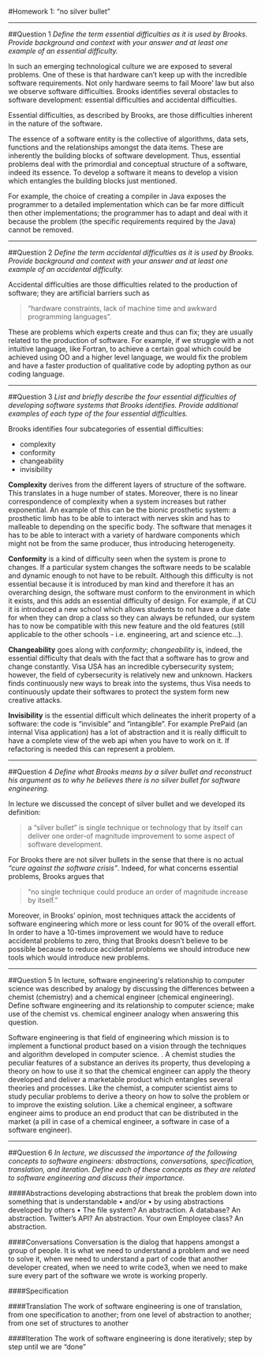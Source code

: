 #Homework 1: “no silver bullet”

***

##Question 1
*Define the term essential difficulties as it is used by Brooks. Provide background and context with your answer and at least one example of an essential difficulty.*

In such an emerging technological culture we are exposed to several problems. One of these is that hardware can’t keep up with the incredible software requirements. Not only hardware seems to fail Moore’ law but also we observe software difficulties. Brooks identifies several obstacles to software development: essential difficulties and accidental difficulties.

Essential difficulties, as described by Brooks, are those difficulties inherent in the nature of the software.

The essence of a software entity is the collective of algorithms, data sets, functions and the relationships amongst the data items. These are inherently the building blocks of software development. Thus, essential problems deal with the primordial and conceptual structure of a software, indeed its essence. To develop a software it means to develop a vision which entangles the building blocks just mentioned. 

For example, the choice of creating a compiler in Java exposes the programmer to a detailed implementation which can be far more difficult then other implementations; the programmer has to adapt and deal with it because the problem (the specific requirements required by the Java) cannot be removed.

***

##Question 2
*Define the term accidental difficulties as it is used by Brooks. Provide background and context with your answer and at least one example of an accidental difficulty.*

Accidental difficulties are those difficulties related to the production of software; they are artificial barriers such as 

>“hardware constraints, lack of machine time and awkward programming languages”.

These are problems which experts create and thus can fix; they are usually related to the production of software. 
For example, if we struggle with a not intuitive language, like Fortran, to achieve a certain goal which could be achieved using OO and a higher level language, we would fix the problem and have a faster production of qualitative code by adopting python as our coding language. 

***

##Question 3
*List and briefly describe the four essential difficulties of developing software systems that Brooks identifies. Provide additional examples of each type of the four essential difficulties.*

Brooks identifies four subcategories of essential difficulties:
* complexity
* conformity
* changeability
* invisibility

**Complexity** derives from the different layers of structure of the software. This translates in a huge number of states. Moreover, there is no linear correspondence of complexity when a system increases but rather exponential. An example of this can be the bionic prosthetic system: a prosthetic limb has to be able to interact with nerves skin and has to malleable to depending on the specific body. The software that menages it has to be able to interact with a variety of hardware components which might not be from the same producer, thus introducing heterogeneity. 

**Conformity** is a kind of difficulty seen when the system is prone to changes. If a particular system changes the software needs to be scalable and dynamic enough to not have to be rebuilt. Although this difficulty is not essential because it is introduced by man kind and therefore it has an overarching design, the software must conform to the environment in which it exists, and this adds an essential difficulty of design.
For example, if at CU it is introduced a new school which allows students to not have a due date for when they can drop a class so they can always be refunded, our system has to now be compatible with this new feature and the old features (still applicable to the other schools - i.e. engineering, art and science etc…).

**Changeability** goes along with *conformity*; *changeability* is, indeed, the essential difficulty that deals with the fact that a software has to grow and change constantly. Visa USA has an incredible cybersecurity system; however, the field of cybersecurity is relatively new and unknown. Hackers finds continuously new ways to break into the systems, thus Visa needs to continuously update their softwares to protect the system form new creative attacks. 

**Invisibility** is the essential difficult which delineates the inherit property of a software: the code is “invisible” and “intangible”. For example PrePaid (an internal Visa application) has a lot of abstraction and it is really difficult to have a complete view of the web api when you have to work on it. If refactoring is needed this can represent a problem.

***

##Question 4
*Define what Brooks means by a silver bullet and reconstruct his argument as to why he believes there is no silver bullet for software engineering.*

In lecture we discussed the concept of silver bullet and we developed its definition: 
>a “silver bullet” is single technique or technology that by itself can deliver one order-of magnitude improvement to some aspect of software development. 

For Brooks there are not silver bullets in the sense that there is no actual 
*“cure against the software crisis”*. Indeed, for what concerns essential problems, Brooks argues that 
>“no single technique could produce an order of magnitude increase by itself.”

Moreover, in Brooks’ opinion, most techniques attack the accidents of software engineering which more or less count for 90% of the overall effort. In order to have a 10-times improvement we would have to reduce accidental problems to zero, thing that Brooks doesn’t believe to be possible because to reduce accidental problems we should introduce new tools which would introduce new problems.

***

##Question 5
In lecture, software engineering's relationship to computer science was described by analogy by discussing the differences between a chemist (chemistry) and a chemical engineer (chemical engineering). Define software engineering and its relationship to computer science; make use of the chemist vs. chemical engineer analogy when answering this question.

Software engineering is that field of engineering which mission is to implement a functional product based on a vision through the techniques and algorithm developed in computer science. . A chemist studies the peculiar features of a substance an derives its property, thus developing a theory on how to use it so that the chemical engineer can apply the theory developed and deliver a marketable product which entangles several theories and processes. Like the chemist, a computer scientist aims to study peculiar problems to derive a theory on how to solve the problem or to improve the existing solution. Like a chemical engineer, a software engineer aims to produce an end product that can be distributed in the market (a pill in case of a chemical engineer, a software in case of a software engineer).

***

##Question 6
*In lecture, we discussed the importance of the following concepts to software engineers: abstractions, conversations, specification, translation, and iteration. Define each of these concepts as they are related to software engineering and discuss their importance.*

####Abstractions
developing abstractions that break the problem down into something
that is understandable
• and/or
• by using abstractions developed by others
• The file system? An abstraction. A database? An abstraction. Twitter’s API?
An abstraction. Your own Employee class? An abstraction. 

####Conversations
Conversation is the dialog that happens amongst a group of people. It is what we need to understand a problem and we need to solve it, when we need to understand a part of code that another developer created, when we need to write code3, when we need to make sure every part of the software we wrote is working properly.

####Specification

####Translation
The work of software engineering is one of translation, from one specification to another; from one level of abstraction to another; from one set of structures to another 

####Iteration
The work of software engineering is done iteratively; step by step until we are “done”
